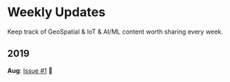 # Weekly Updates

Keep track of GeoSpatial & IoT & AI/ML content worth sharing every week.

## 2019

**Aug**: [Issue #1](docs/issue-1.md) :rocket:
